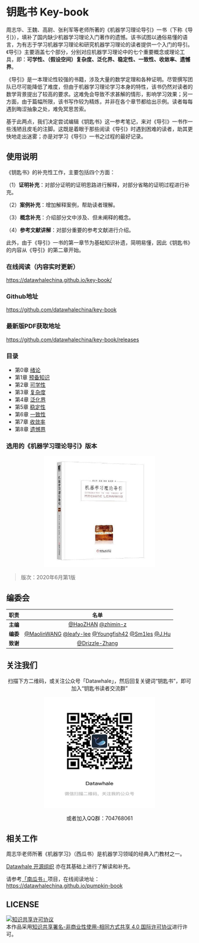 # 钥匙书 Key-book

周志华、王魏、高尉、张利军等老师所著的《机器学习理论导引》一书（下称《导引》），填补了国内缺少机器学习理论入门著作的遗憾。该书试图以通俗易懂的语言，为有志于学习机器学习理论和研究机器学习理论的读者提供一个入门的导引。《导引》主要涵盖七个部分，分别对应机器学习理论中的七个重要概念或理论工具，即：**可学性、（假设空间）复杂度、泛化界、稳定性、一致性、收敛率、遗憾界**。

《导引》是一本理论性较强的书籍，涉及大量的数学定理和各种证明。尽管撰写团队已尽可能降低了难度，但由于机器学习理论学习本身的特性，该书仍然对读者的数学背景提出了较高的要求。这难免会导致不求甚解的情形，影响学习效果；另一方面，由于篇幅所限，该书写作较为精炼，并非在各个章节都给出示例。读者每每遇到晦涩抽象之处，难免冥思苦索。

基于此两点，我们决定尝试编辑《钥匙书》这一参考笔记，来对《导引》一书作一些浅陋且皮毛的注脚。这既是着眼于那些阅读《导引》时遇到困难的读者，助其更快地走出迷雾；亦是对学习《导引》一书之过程的最好记录。

## 使用说明

《钥匙书》的补充性工作，主要包括四个方面：

（1）**证明补充**：对部分证明的证明思路进行解释，对部分省略的证明过程进行补充。

（2）**案例补充**：增加解释案例，帮助读者理解。

（3）**概念补充**：介绍部分文中涉及、但未阐释的概念。

（4）**参考文献讲解**：对部分重要的参考文献进行介绍。

此外，由于《导引》一书的第一章节为基础知识补遗，简明易懂，因此《钥匙书》的内容从《导引》的第二章开始。

### 在线阅读（内容实时更新）
https://datawhalechina.github.io/key-book/

### Github地址
https://github.com/datawhalechina/key-book

### 最新版PDF获取地址
https://github.com/datawhalechina/key-book/releases


### 目录

- 第0章 [绪论](https://datawhalechina.github.io/key-book/#/chapter0)
- 第1章 [预备知识](https://datawhalechina.github.io/key-book/#/chapter1)
- 第2章 [可学性](https://datawhalechina.github.io/key-book/#/chapter2)
- 第3章 [复杂度](https://datawhalechina.github.io/key-book/#/chapter3)
- 第4章 [泛化界](https://datawhalechina.github.io/key-book/#/chapter4)
- 第5章 [稳定性](https://datawhalechina.github.io/key-book/#/chapter5)
- 第6章 [一致性](https://datawhalechina.github.io/key-book/#/chapter6)
- 第7章 [收敛率](https://datawhalechina.github.io/key-book/#/chapter7)
- 第8章 [遗憾界](https://datawhalechina.github.io/key-book/#/chapter8)

### 选用的《机器学习理论导引》版本

<center><img src="docs/images/original_book.jpg" width="300" height= "300"></center>

> 版次：2020年6月第1版<br>

## 编委会

| 职责 | 名单 |
| :---: | :---: |
| **主编** | [@HaoZHAN](https://github.com/zhanhao93) [@zhimin-z](https://github.com/zhimin-z) |
| **编委** | [@MaolinWANG](https://github.com/mlw67) [@leafy-lee](https://github.com/leafy-lee) [@Youngfish42](https://github.com/youngfish42) [@Sm1les](https://github.com/Sm1les) [@J.Hu](https://github.com/inlmouse)|
| **致谢** | [@Drizzle-Zhang](https://github.com/Drizzle-Zhang) |



## 关注我们
<div align=center>
<p>扫描下方二维码，或关注公众号「Datawhale」，然后回复关键词“钥匙书”，即可加入“钥匙书读者交流群”</p>
<img src="docs/images/qr_code.jpg" width="300" height= "300">
<p>或者加入QQ群：704768061</p>
</div>


## 相关工作

周志华老师所著《机器学习》（西瓜书）是机器学习领域的经典入门教材之一。

[Datawhale 开源组织](https://github.com/datawhalechina) 亦在其基础上进行了解读和补充。

请参考[「南瓜书」](https://github.com/datawhalechina/pumpkin-book)项目，在线阅读地址：https://datawhalechina.github.io/pumpkin-book



## LICENSE

<a rel="license" href="http://creativecommons.org/licenses/by-nc-sa/4.0/"><img alt="知识共享许可协议" style="border-width:0" src="https://img.shields.io/badge/license-CC%20BY--NC--SA%204.0-lightgrey" /></a><br />本作品采用<a rel="license" href="http://creativecommons.org/licenses/by-nc-sa/4.0/">知识共享署名-非商业性使用-相同方式共享 4.0 国际许可协议</a>进行许可。
